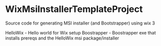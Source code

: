 # WixMsiInstallerTemplateProject
Source code for generating MSI installer (and Bootstrapper) using wix 3

HelloWix - Hello world for Wix setup
Boostrapper - Boostrapper exe that installs prereqs and the HelloWix msi package/installer

